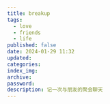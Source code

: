 ```yaml
---
title: breakup
tags:
  - love
  - friends
  - life
published: false
date: 2024-01-29 11:32
updated: 
categories: 
index_img: 
archive: 
password: 
description: 记一次与朋友的聚会聊天
---
```

